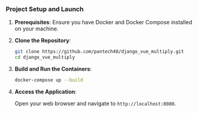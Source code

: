 ### Project Setup and Launch

1. **Prerequisites**: Ensure you have Docker and Docker Compose installed on your machine.

2. **Clone the Repository**:

   ```bash
   git clone https://github.com/pantech48/django_vue_multiply.git
   cd django_vue_multiply
   ```

3. **Build and Run the Containers**:

   ```bash
   docker-compose up --build
   ```

4. **Access the Application**:

   Open your web browser and navigate to `http://localhost:8080`.